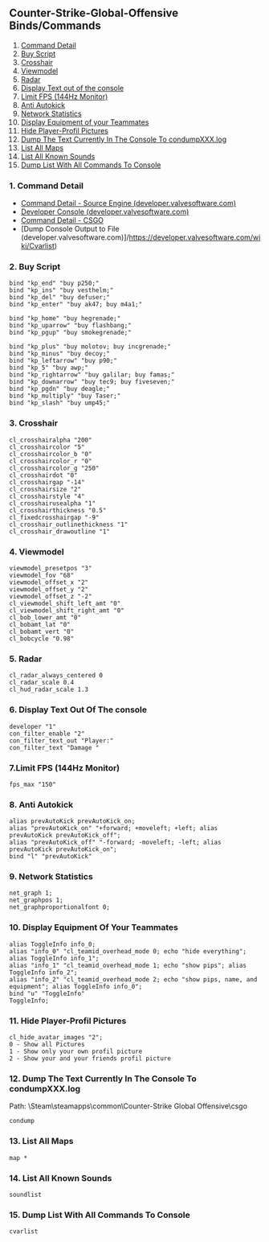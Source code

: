 ## Counter-Strike-Global-Offensive Binds/Commands

1. [Command Detail](#1-Command-Detail)
2. [Buy Script](#2-buy-script)
3. [Crosshair](#3-crosshair)
4. [Viewmodel](#4-viewmodel)
5. [Radar](#5-radar)
6. [Display Text out of the console](#6-display-text-out-of-the-console)
7. [Limit FPS (144Hz Monitor)](#7-limit-fps-144Hz-monitor)
8. [Anti Autokick](#8-anti-autokick)
9. [Network Statistics](#9-network-statistics)
10. [Display Equipment of your Teammates](#10-display-equipment-of-your-teammates)
11. [Hide Player-Profil Pictures](#11-hide-player-profil-pictures)
12. [Dump The Text Currently In The Console To condumpXXX.log](#12-dump-the-text-currently-in-the-console-to-condumpXXX.log)
13. [List All Maps](#13-list-all-maps)
14. [List All Known Sounds](#14-list-all-known-sounds)
15. [Dump List With All Commands To Console](#15-dump-list-with-all-Commands-to-console)

### 1. Command Detail

- [Command Detail - Source Engine (developer.valvesoftware.com)](https://developer.valvesoftware.com/wiki/Console_Command_List)
- [Developer Console (developer.valvesoftware.com)](https://developer.valvesoftware.com/wiki/Developer_Console#Commands_and_variables)
- [Command Detail - CSGO](/CSGO-Cmds.csv)
- [Dump Console Output to File (developer.valvesoftware.com)]/https://developer.valvesoftware.com/wiki/Cvarlist)

### 2. Buy Script

	bind "kp_end" "buy p250;"
	bind "kp_ins" "buy vesthelm;"
	bind "kp_del" "buy defuser;"
	bind "kp_enter" "buy ak47; buy m4a1;"

	bind "kp_home" "buy hegrenade;"
	bind "kp_uparrow" "buy flashbang;"
	bind "kp_pgup" "buy smokegrenade;"

	bind "kp_plus" "buy molotov; buy incgrenade;"
	bind "kp_minus" "buy decoy;"
	bind "kp_leftarrow" "buy p90;"
	bind "kp_5" "buy awp;"
	bind "kp_rightarrow" "buy galilar; buy famas;"
	bind "kp_downarrow" "buy tec9; buy fiveseven;"
	bind "kp_pgdn" "buy deagle;"
	bind "kp_multiply" "buy Taser;"
	bind "kp_slash" "buy ump45;"

### 3. Crosshair

	cl_crosshairalpha "200"
	cl_crosshaircolor "5"
	cl_crosshaircolor_b "0"
	cl_crosshaircolor_r "0"
	cl_crosshaircolor_g "250"
	cl_crosshairdot "0"
	cl_crosshairgap "-14"
	cl_crosshairsize "2"
	cl_crosshairstyle "4"
	cl_crosshairusealpha "1"
	cl_crosshairthickness "0.5"
	cl_fixedcrosshairgap "-9"
	cl_crosshair_outlinethickness "1"
	cl_crosshair_drawoutline "1"

### 4. Viewmodel

	viewmodel_presetpos "3"
	viewmodel_fov "68"
	viewmodel_offset_x "2"
	viewmodel_offset_y "2"
	viewmodel_offset_z "-2"
	cl_viewmodel_shift_left_amt "0"
	cl_viewmodel_shift_right_amt "0"
	cl_bob_lower_amt "0"
	cl_bobamt_lat "0"
	cl_bobamt_vert "0"
	cl_bobcycle "0.98"

### 5. Radar

	cl_radar_always_centered 0
	cl_radar_scale 0.4
	cl_hud_radar_scale 1.3

### 6. Display Text Out Of The console

	developer "1"
	con_filter_enable "2"
	con_filter_text_out "Player:"
	con_filter_text "Damage "

### 7.Limit FPS (144Hz Monitor)

	fps_max "150"

### 8. Anti Autokick

	alias prevAutoKick prevAutoKick_on;
	alias "prevAutoKick_on" "+forward; +moveleft; +left; alias prevAutoKick prevAutoKick_off";
	alias "prevAutoKick_off" "-forward; -moveleft; -left; alias prevAutoKick prevAutoKick_on";
	bind "l" "prevAutoKick"

### 9. Network Statistics

	net_graph 1;
	net_graphpos 1;
	net_graphproportionalfont 0;

### 10. Display Equipment Of Your Teammates

	alias ToggleInfo info_0;
	alias "info_0" "cl_teamid_overhead_mode 0; echo "hide everything"; alias ToggleInfo info_1";
	alias "info_1" "cl_teamid_overhead_mode 1; echo "show pips"; alias ToggleInfo info_2";
	alias "info_2" "cl_teamid_overhead_mode 2; echo "show pips, name, and equipment"; alias ToggleInfo info_0";
	bind "u" "ToggleInfo"
	ToggleInfo;

### 11. Hide Player-Profil Pictures

	cl_hide_avatar_images "2";
	0 - Show all Pictures
	1 - Show only your own profil picture
	2 - Show your and your friends profil picture

### 12. Dump The Text Currently In The Console To condumpXXX.log
Path: \Steam\steamapps\common\Counter-Strike Global Offensive\csgo

	condump

### 13. List All Maps

	map *

### 14. List All Known Sounds

	soundlist

### 15. Dump List With All Commands To Console

	cvarlist
